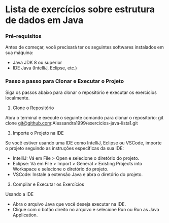 <h1>Lista de exercícios sobre estrutura de dados em Java</h1>

### Pré-requisitos
Antes de começar, você precisará ter os seguintes softwares instalados em sua máquina:

- Java JDK 8 ou superior
- IDE Java (IntelliJ, Eclipse, etc.)

### Passo a passo para Clonar e Executar o Projeto
Siga os passos abaixo para clonar o repositório e executar os exercícios localmente.

1. Clone o Repositório
   
Abra o terminal e execute o seguinte comando para clonar o repositório: git clone git@github.com:Alessandra1999/exercicios-java-lista1.git

3. Importe o Projeto na IDE
   
Se você estiver usando uma IDE como IntelliJ, Eclipse ou VSCode, importe o projeto seguindo as instruções específicas da sua IDE:

- IntelliJ: Vá em File > Open e selecione o diretório do projeto.
- Eclipse: Vá em File > Import > General > Existing Projects into Workspace e selecione o diretório do projeto.
- VSCode: Instale a extensão Java e abra o diretório do projeto.

3. Compilar e Executar os Exercícios

Usando a IDE
- Abra o arquivo Java que você deseja executar na IDE.
- Clique com o botão direito no arquivo e selecione Run ou Run as Java Application.
